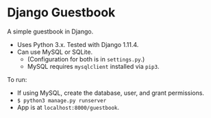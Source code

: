 # Django Guestbook

A simple guestbook in Django.

* Uses Python 3.x. Tested with Django 1.11.4.
* Can use MySQL or SQLite.
  * (Configuration for both is in `settings.py`.)
  * MySQL requires `mysqlclient` installed via `pip3`.
  
To run:

* If using MySQL, create the database, user, and grant permissions.
* `$ python3 manage.py runserver`
* App is at `localhost:8000/guestbook`.
